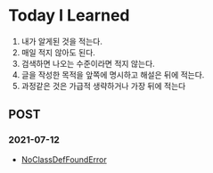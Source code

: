 Today I Learned
===============

1. 내가 알게된 것을 적는다.
2. 매일 적지 않아도 된다.
3. 검색하면 나오는 수준이라면 적지 않는다.
4. 글을 작성한 목적을 앞쪽에 명시하고 해설은 뒤에 적는다.
5. 과정같은 것은 가급적 생략하거나 가장 뒤에 적는다

POST
----
### 2021-07-12
 * [NoClassDefFoundError](./NoClassDefFoundError.md)
